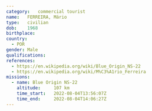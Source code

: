 ```yaml
---
category:	commercial tourist
name:	FERREIRA, Mário
type:	civilian
dob:	1968
birthplace:
country:
  - POR
gender:	Male
qualifications:
references:
  - https://en.wikipedia.org/wiki/Blue_Origin_NS-22
  - https://en.wikipedia.org/wiki/M%C3%A1rio_Ferreira
missions:
  - name: Blue Origin NS-22
    altitude:     107 km
    time_start:   2022-08-04T13:56:07Z
    time_end:     2022-08-04T14:06:27Z
---
```

